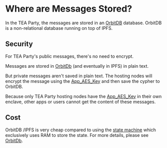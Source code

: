 # Where are Messages Stored?

In the TEA Party, the messages are stored in an [OrbitDB](http://orbitdb.org) database. OrbitDB is a non-relational database running on top of IPFS.

## Security

For TEA Party's public messages, there's no need to encrypt.

Messages are stored in [OrbitDb](OrbitDb.md) (and eventually in IPFS) in plain text.

But private messages aren't saved in plain text. The hosting nodes will encrypt the message using the [App_AES_Key](App_AES_Key.md) and then save the cypher to OrbitDB. 

Because only TEA Party hosting nodes have the [App_AES_Key](App_AES_Key.md) in their own enclave, other apps or users cannot get the content of these messages.

## Cost

OrbitDB /IPFS is very cheap compared to using the [state machine](State_Machine.md) which exclusively uses RAM to store the state. For more details, please see [OrbitDb](OrbitDb.md).
